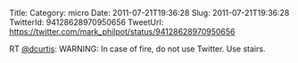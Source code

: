 Title: 
Category: micro
Date: 2011-07-21T19:36:28
Slug: 2011-07-21T19:36:28
TwitterId: 94128628970950656
TweetUrl: https://twitter.com/mark_philpot/status/94128628970950656

RT [@dcurtis](https://twitter.com/dcurtis): WARNING: In case of fire, do not use Twitter. Use stairs.